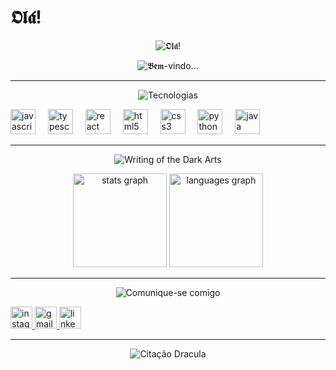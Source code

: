 # 𝕺𝖑𝖆́!  
<p align="center">
  <img src="https://img.shields.io/badge/𝕺𝖑𝖆́!-8B0000?style=for-the-badge&logoColor=FFFFFF" alt="𝕺𝖑𝖆́!" />
</p>

<p align="center">
  <img src="https://img.shields.io/badge/𝕭𝖊𝖒-𝖛𝖎𝖓𝖉𝖔_𝖆𝖔_𝖒𝖊𝖚_𝖆𝖇𝖎𝖘𝖒𝖔_𝖉𝖊_𝖈𝖔́𝖉𝖎𝖌𝖔!-8B0000?style=for-the-badge&logoColor=FFFFFF" alt="𝕭𝖊𝖒-vindo..." />
</p>

---

<p align="center">
  <img src="https://img.shields.io/badge/𝕿𝖊𝖈𝖓𝖔𝖑𝖔𝖌𝖎𝖆𝖘-8B0000?style=for-the-badge&logoColor=FFFFFF" alt="Tecnologias" />
</p>

<div align="left">
  <img src="https://cdn.jsdelivr.net/gh/devicons/devicon/icons/javascript/javascript-original.svg" height="40" alt="javascript logo" />
  <img width="12" />
  <img src="https://cdn.jsdelivr.net/gh/devicons/devicon/icons/typescript/typescript-original.svg" height="40" alt="typescript logo" />
  <img width="12" />
  <img src="https://cdn.jsdelivr.net/gh/devicons/devicon/icons/react/react-original.svg" height="40" alt="react logo" />
  <img width="12" />
  <img src="https://cdn.jsdelivr.net/gh/devicons/devicon/icons/html5/html5-original.svg" height="40" alt="html5 logo" />
  <img width="12" />
  <img src="https://cdn.jsdelivr.net/gh/devicons/devicon/icons/css3/css3-original.svg" height="40" alt="css3 logo" />
  <img width="12" />
  <img src="https://cdn.jsdelivr.net/gh/devicons/devicon/icons/python/python-original.svg" height="40" alt="python logo" />
  <img width="12" />
  <img src="https://cdn.jsdelivr.net/gh/devicons/devicon/icons/java/java-original.svg" height="40" alt="java logo" />
</div>

---

<p align="center">
  <img src="https://img.shields.io/badge/📜_𝖂𝖗𝖎𝖙𝖎𝖓𝖌𝖘_𝖔𝖋_𝖙𝖍𝖊_𝕯𝖆𝖗𝖐_𝕬𝖗𝖙𝖘-8B0000?style=for-the-badge&logoColor=FFFFFF" alt="Writing of the Dark Arts" />
</p>

<div align="center">
  <img src="https://github-readme-stats.vercel.app/api?username=StephanieCaroll&show_icons=true&include_all_commits=true&count_private=true&theme=dark&hide_border=true&bg_color=000000&title_color=8B0000&text_color=FFFFFF&icon_color=8B0000" height="150" alt="stats graph" />
  <img src="https://github-readme-stats.vercel.app/api/top-langs?username=StephanieCaroll&layout=compact&langs_count=5&theme=dark&hide_border=true&bg_color=000000&title_color=8B0000&text_color=FFFFFF&icon_color=8B0000" height="150" alt="languages graph" />
</div>

---

<p align="center">
  <img src="https://img.shields.io/badge/🦇_𝕮𝖔𝖒𝖚𝖓𝖎𝖖𝖚𝖊-𝖘𝖊_𝖈𝖔𝖒𝖎𝖌𝖔-8B0000?style=for-the-badge&logoColor=FFFFFF" alt="Comunique-se comigo" />
</p>

<div align="left">
  <a href="https://www.instagram.com/stephaniecaroldev/">
    <img src="https://img.shields.io/static/v1?message=Instagram&logo=instagram&label=&color=000000&logoColor=white&labelColor=&style=for-the-badge" height="35" alt="instagram logo" />
  </a>
  <a href="mailto:stephaniecarolinedev@gmail.com">
    <img src="https://img.shields.io/static/v1?message=Gmail&logo=gmail&label=&color=000000&logoColor=white&labelColor=&style=for-the-badge" height="35" alt="gmail logo" />
  </a>
  <a href="https://www.linkedin.com/in/stephanie-caroline-97973430b">
    <img src="https://img.shields.io/static/v1?message=LinkedIn&logo=linkedin&label=&color=000000&logoColor=white&labelColor=&style=for-the-badge" height="35" alt="linkedin logo" />
  </a>
</div>

---

<p align="center">
  <img src="https://img.shields.io/badge/✨_“𝕺𝖚𝖈𝖆𝖒-𝖓𝖔𝖘_—_𝖔𝖘_𝖋𝖎𝖑𝖍𝖔𝖘_𝖉𝖆_𝖓𝖔𝖎𝖙𝖊._𝕼𝖚𝖊_𝖒𝖚́𝖘𝖎𝖈𝖆_𝖊𝖑𝖊𝖘_𝖋𝖆𝖟𝖊𝖒!”_—_𝕭𝖗𝖆𝖒_𝕾𝖙𝖔𝖐𝖊𝖗,_𝕯𝖗á𝖈𝖚𝖑𝖆-8B0000?style=for-the-badge&logoColor=FFFFFF" alt="Citação Dracula" />
</p>
